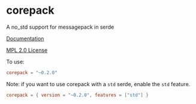 # corepack
A no_std support for messagepack in serde

[Documentation](https://docs.rs/corepack)

[MPL 2.0 License](LICENSE)

To use:
```toml
corepack = "~0.2.0"
```

Note: if you want to use corepack with a `std` serde, enable the `std` feature.

```toml
corepack = { version = "~0.2.0", features = ["std"] }
```
